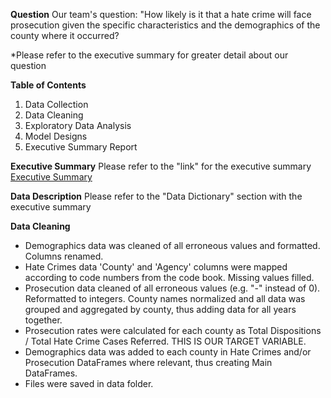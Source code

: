 **Question**
Our team's question: "How likely is it that a hate crime will face prosecution given the specific characteristics and the demographics of the county where it occurred?

*Please refer to the executive summary for greater detail about our question

**Table of Contents**
1. Data Collection
2. Data Cleaning
3. Exploratory Data Analysis
4. Model Designs
5. Executive Summary Report

**Executive Summary**
Please refer to the "link" for the executive summary
<a href = "https://github.com/pezpet/group-3-project-4/blob/main/Executive%20Summary.md">Executive Summary</a>

**Data Description**
Please refer to the "Data Dictionary" section with the executive summary

**Data Cleaning**
- Demographics data was cleaned of all erroneous values and formatted. Columns renamed.
- Hate Crimes data 'County' and 'Agency' columns were mapped according to code numbers from the code book. Missing values filled.
- Prosecution data cleaned of all erroneous values (e.g. "-" instead of 0). Reformatted to integers. County names normalized and all data was grouped and aggregated by county, thus adding data for all years together.
- Prosecution rates were calculated for each county as Total Dispositions / Total Hate Crime Cases Referred. THIS IS OUR TARGET VARIABLE.
- Demographics data was added to each county in Hate Crimes and/or Prosecution DataFrames where relevant, thus creating Main DataFrames.
- Files were saved in data folder.


